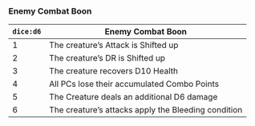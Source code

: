 
### Enemy Combat Boon

| `dice:d6` | Enemy Combat Boon                                   |
| --------- | --------------------------------------------------- |
| 1         | The creature’s Attack is Shifted up                 |
| 2         | The creature’s DR is Shifted up                     |
| 3         | The creature recovers D10 Health                    |
| 4         | All PCs lose their accumulated Combo Points         |
| 5         | The Creature deals an additional D6 damage          |
| 6         | The creature’s attacks apply the Bleeding condition |

